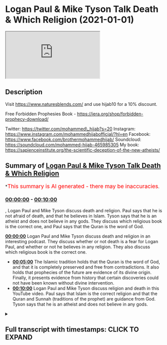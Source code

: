 # Logan Paul & Mike Tyson Talk Death & Which Religion (2021-01-01)

<iframe loading='lazy' src='https://www.youtube.com/embed/slgnG6xAkEU'></iframe>

## Description

Visit https://www.naturesblends.com/ and use hijab10 for a 10% discount.

Free Forbidden Prophesies Book - https://iera.org/shop/forbidden-prophecy-download/

Twitter: https://twitter.com/mohammed\_hijab?s=20
Instagram: https://www.instagram.com/mohammedhijabofficial/?hl=en
Facebook: https://www.facebook.com/brothermohammedhijab/
Soundcloud: https://soundcloud.com/mohammed-hijab-465985305
My book: https://sapienceinstitute.org/the-scientific-deception-of-the-new-atheists/

## Summary of [Logan Paul & Mike Tyson Talk Death & Which Religion](https://www.youtube.com/watch?v=slgnG6xAkEU)

\*<span style="color:red; font-size:125%">This summary is AI generated - there may be inaccuracies</span>.

### [00:00:00](https://www.youtube.com/watch?v=slgnG6xAkEU\&t=0) - [00:10:00](https://www.youtube.com/watch?v=slgnG6xAkEU\&t=600)

, Logan Paul and Mike Tyson discuss death and religion. Paul says that he is not afraid of death, and that he believes in Islam. Tyson says that he is an atheist and does not believe in any gods. They discuss which religious book is the correct one, and Paul says that the Quran is the word of God.

**[00:00:00](https://www.youtube.com/watch?v=slgnG6xAkEU\&t=0)** Logan Paul and Mike Tyson discuss death and religion in an interesting podcast. They discuss whether or not death is a fear for Logan Paul, and whether or not he believes in any religion. They also discuss which religious book is the correct one.

*   **[00:05:00](https://www.youtube.com/watch?v=slgnG6xAkEU\&t=300)** The Islamic tradition holds that the Quran is the word of God, and that it is completely preserved and free from contradictions. It also holds that prophecies of the future are evidence of its divine origin. Finally, it presents evidence from history that certain discoveries could not have been known without divine intervention.
*   **[00:10:00](https://www.youtube.com/watch?v=slgnG6xAkEU\&t=600)** Logan Paul and Mike Tyson discuss religion and death in this YouTube video. Paul says that Islam is the correct religion and that the Quran and Sunnah (traditions of the prophet) are guidance from God. Tyson says that he is an atheist and does not believe in any gods.

<details><summary><h2>Full transcript with timestamps: CLICK TO EXPAND</h2></summary>

[0:00:00](https://youtu.be/slgnG6xAkEU?t=0) \[Music]\
[0:00:05](https://youtu.be/slgnG6xAkEU?t=5) is the hijab 10\
[0:00:07](https://youtu.be/slgnG6xAkEU?t=7) discount code for 10 discount on a wide\
[0:00:09](https://youtu.be/slgnG6xAkEU?t=9) range of products including\
[0:00:11](https://youtu.be/slgnG6xAkEU?t=11) premium ethiopian black seed products so\
[0:00:13](https://youtu.be/slgnG6xAkEU?t=13) i was watching\
[0:00:14](https://youtu.be/slgnG6xAkEU?t=14) um an interesting podcast between logan\
[0:00:17](https://youtu.be/slgnG6xAkEU?t=17) paul a conversation between logan paul\
[0:00:19](https://youtu.be/slgnG6xAkEU?t=19) and mike tyson\
[0:00:21](https://youtu.be/slgnG6xAkEU?t=21) in his impulsive podcast\
[0:00:24](https://youtu.be/slgnG6xAkEU?t=24) and some really interesting themes came\
[0:00:26](https://youtu.be/slgnG6xAkEU?t=26) up i'm i'm afraid to die\
[0:00:29](https://youtu.be/slgnG6xAkEU?t=29) at this particular moment in my life\
[0:00:31](https://youtu.be/slgnG6xAkEU?t=31) early 20s i didn't\
[0:00:32](https://youtu.be/slgnG6xAkEU?t=32) i wasn't afraid of death i didn't care\
[0:00:35](https://youtu.be/slgnG6xAkEU?t=35) and now at 25 i do i\
[0:00:36](https://youtu.be/slgnG6xAkEU?t=36) want to be around for a long time i\
[0:00:39](https://youtu.be/slgnG6xAkEU?t=39) don't know what's your concept of death\
[0:00:41](https://youtu.be/slgnG6xAkEU?t=41) i don't know i don't know i think it's\
[0:00:42](https://youtu.be/slgnG6xAkEU?t=42) uh my conscious\
[0:00:44](https://youtu.be/slgnG6xAkEU?t=44) sentient know what you need to do\
[0:00:47](https://youtu.be/slgnG6xAkEU?t=47) believing you need to you need to study\
[0:00:49](https://youtu.be/slgnG6xAkEU?t=49) the concept of deaf\
[0:00:50](https://youtu.be/slgnG6xAkEU?t=50) is there books on it oh you think it's\
[0:00:52](https://youtu.be/slgnG6xAkEU?t=52) not listening\
[0:00:53](https://youtu.be/slgnG6xAkEU?t=53) yeah but which one is right because no\
[0:00:55](https://youtu.be/slgnG6xAkEU?t=55) one no one really knows that's up to you\
[0:00:58](https://youtu.be/slgnG6xAkEU?t=58) that's up for you to dissect so as you\
[0:01:00](https://youtu.be/slgnG6xAkEU?t=60) guys saw there it was really interesting\
[0:01:02](https://youtu.be/slgnG6xAkEU?t=62) to see them talking about death\
[0:01:04](https://youtu.be/slgnG6xAkEU?t=64) talking about you know the fear of death\
[0:01:06](https://youtu.be/slgnG6xAkEU?t=66) in the case of logan paul where he was\
[0:01:07](https://youtu.be/slgnG6xAkEU?t=67) saying that he fears death\
[0:01:08](https://youtu.be/slgnG6xAkEU?t=68) and then talking about religious books\
[0:01:10](https://youtu.be/slgnG6xAkEU?t=70) and i find death\
[0:01:12](https://youtu.be/slgnG6xAkEU?t=72) a really fascinating subject and the\
[0:01:14](https://youtu.be/slgnG6xAkEU?t=74) reason why is because\
[0:01:16](https://youtu.be/slgnG6xAkEU?t=76) it's something which all of us are going\
[0:01:18](https://youtu.be/slgnG6xAkEU?t=78) to experience and\
[0:01:19](https://youtu.be/slgnG6xAkEU?t=79) none of us who are alive have\
[0:01:21](https://youtu.be/slgnG6xAkEU?t=81) experienced if you think about that\
[0:01:23](https://youtu.be/slgnG6xAkEU?t=83) that's\
[0:01:23](https://youtu.be/slgnG6xAkEU?t=83) really um shocking\
[0:01:26](https://youtu.be/slgnG6xAkEU?t=86) reality that all of us are gonna die and\
[0:01:29](https://youtu.be/slgnG6xAkEU?t=89) none of us\
[0:01:30](https://youtu.be/slgnG6xAkEU?t=90) have experienced this uh death i also\
[0:01:33](https://youtu.be/slgnG6xAkEU?t=93) find it interesting to compare\
[0:01:35](https://youtu.be/slgnG6xAkEU?t=95) death with sleep not least because from\
[0:01:38](https://youtu.be/slgnG6xAkEU?t=98) the islamic perspective they're seen as\
[0:01:40](https://youtu.be/slgnG6xAkEU?t=100) comparable the prophet said that you\
[0:01:42](https://youtu.be/slgnG6xAkEU?t=102) know sleep\
[0:01:43](https://youtu.be/slgnG6xAkEU?t=103) is the brother of death\
[0:01:46](https://youtu.be/slgnG6xAkEU?t=106) and the reason why if you think about it\
[0:01:48](https://youtu.be/slgnG6xAkEU?t=108) is because both\
[0:01:49](https://youtu.be/slgnG6xAkEU?t=109) sleep and death feature a common\
[0:01:52](https://youtu.be/slgnG6xAkEU?t=112) characteristic which is\
[0:01:53](https://youtu.be/slgnG6xAkEU?t=113) that one loses consciousness in both of\
[0:01:56](https://youtu.be/slgnG6xAkEU?t=116) those\
[0:01:57](https://youtu.be/slgnG6xAkEU?t=117) states in your sleep state you lose\
[0:01:59](https://youtu.be/slgnG6xAkEU?t=119) consciousness temporarily\
[0:02:01](https://youtu.be/slgnG6xAkEU?t=121) and then you're regained with\
[0:02:03](https://youtu.be/slgnG6xAkEU?t=123) consciousness and likewise\
[0:02:05](https://youtu.be/slgnG6xAkEU?t=125) we believe as muslims that you lose\
[0:02:07](https://youtu.be/slgnG6xAkEU?t=127) consciousness and death\
[0:02:09](https://youtu.be/slgnG6xAkEU?t=129) but you gain it in a different realm or\
[0:02:12](https://youtu.be/slgnG6xAkEU?t=132) a different reality or a different state\
[0:02:14](https://youtu.be/slgnG6xAkEU?t=134) and just like in the same way as you\
[0:02:16](https://youtu.be/slgnG6xAkEU?t=136) would be sleeping okay and dreaming\
[0:02:19](https://youtu.be/slgnG6xAkEU?t=139) and so that in a sense you're not\
[0:02:20](https://youtu.be/slgnG6xAkEU?t=140) looking at anything but you are\
[0:02:22](https://youtu.be/slgnG6xAkEU?t=142) experiencing something else\
[0:02:24](https://youtu.be/slgnG6xAkEU?t=144) when you are dead your conscious state\
[0:02:27](https://youtu.be/slgnG6xAkEU?t=147) does not\
[0:02:28](https://youtu.be/slgnG6xAkEU?t=148) is not lost but it's just transferred to\
[0:02:30](https://youtu.be/slgnG6xAkEU?t=150) a different reality\
[0:02:32](https://youtu.be/slgnG6xAkEU?t=152) and it's a reality where in which you'll\
[0:02:33](https://youtu.be/slgnG6xAkEU?t=153) be questioned\
[0:02:35](https://youtu.be/slgnG6xAkEU?t=155) there's judgment and then you'll be\
[0:02:39](https://youtu.be/slgnG6xAkEU?t=159) questioned very specific questions quite\
[0:02:41](https://youtu.be/slgnG6xAkEU?t=161) frankly about what you believed in\
[0:02:43](https://youtu.be/slgnG6xAkEU?t=163) and then you're resurrected we believe\
[0:02:46](https://youtu.be/slgnG6xAkEU?t=166) as muslims\
[0:02:47](https://youtu.be/slgnG6xAkEU?t=167) and questioned about what you've done in\
[0:02:49](https://youtu.be/slgnG6xAkEU?t=169) your life and whatever\
[0:02:51](https://youtu.be/slgnG6xAkEU?t=171) good you've done you'll see it then\
[0:02:52](https://youtu.be/slgnG6xAkEU?t=172) whatever bad you've done you'll see\
[0:02:54](https://youtu.be/slgnG6xAkEU?t=174) it then but the second question of\
[0:02:57](https://youtu.be/slgnG6xAkEU?t=177) which book is true because obviously now\
[0:03:00](https://youtu.be/slgnG6xAkEU?t=180) the question\
[0:03:01](https://youtu.be/slgnG6xAkEU?t=181) what's your theory of death what is your\
[0:03:02](https://youtu.be/slgnG6xAkEU?t=182) eschatology\
[0:03:04](https://youtu.be/slgnG6xAkEU?t=184) and then the question of what book is\
[0:03:05](https://youtu.be/slgnG6xAkEU?t=185) right and so therefore\
[0:03:07](https://youtu.be/slgnG6xAkEU?t=187) because these are all metaphysical\
[0:03:08](https://youtu.be/slgnG6xAkEU?t=188) points and quite frankly\
[0:03:10](https://youtu.be/slgnG6xAkEU?t=190) you wouldn't be obliged to believe in\
[0:03:12](https://youtu.be/slgnG6xAkEU?t=192) any of this\
[0:03:13](https://youtu.be/slgnG6xAkEU?t=193) without there being some kind of\
[0:03:16](https://youtu.be/slgnG6xAkEU?t=196) anchorage intellectual anchorage\
[0:03:18](https://youtu.be/slgnG6xAkEU?t=198) that gave us proof and evidence\
[0:03:21](https://youtu.be/slgnG6xAkEU?t=201) for its veracity and for its robustness\
[0:03:24](https://youtu.be/slgnG6xAkEU?t=204) and for its truth which could then\
[0:03:26](https://youtu.be/slgnG6xAkEU?t=206) expound upon these points and quite\
[0:03:28](https://youtu.be/slgnG6xAkEU?t=208) frankly\
[0:03:29](https://youtu.be/slgnG6xAkEU?t=209) the question of examination is at the\
[0:03:32](https://youtu.be/slgnG6xAkEU?t=212) four\
[0:03:32](https://youtu.be/slgnG6xAkEU?t=212) of these discussions because mike tyson\
[0:03:36](https://youtu.be/slgnG6xAkEU?t=216) was right you need to be able to\
[0:03:39](https://youtu.be/slgnG6xAkEU?t=219) dissect to use the words we could use\
[0:03:42](https://youtu.be/slgnG6xAkEU?t=222) the word\
[0:03:43](https://youtu.be/slgnG6xAkEU?t=223) decipher or distinguish or examine\
[0:03:46](https://youtu.be/slgnG6xAkEU?t=226) the different texts that are available\
[0:03:48](https://youtu.be/slgnG6xAkEU?t=228) the quran the bible the old testament\
[0:03:50](https://youtu.be/slgnG6xAkEU?t=230) new testament\
[0:03:51](https://youtu.be/slgnG6xAkEU?t=231) which obviously compiles the bible is\
[0:03:53](https://youtu.be/slgnG6xAkEU?t=233) comprised of\
[0:03:54](https://youtu.be/slgnG6xAkEU?t=234) and then you know the bhagavad gita the\
[0:03:56](https://youtu.be/slgnG6xAkEU?t=236) ggs all of those books\
[0:04:00](https://youtu.be/slgnG6xAkEU?t=240) examination and to see which of those\
[0:04:02](https://youtu.be/slgnG6xAkEU?t=242) books\
[0:04:03](https://youtu.be/slgnG6xAkEU?t=243) is the true one if there is in fact one\
[0:04:05](https://youtu.be/slgnG6xAkEU?t=245) that is true at all\
[0:04:07](https://youtu.be/slgnG6xAkEU?t=247) and i think this is something which\
[0:04:10](https://youtu.be/slgnG6xAkEU?t=250) should be at the\
[0:04:11](https://youtu.be/slgnG6xAkEU?t=251) front of our minds in terms of\
[0:04:13](https://youtu.be/slgnG6xAkEU?t=253) exploration\
[0:04:15](https://youtu.be/slgnG6xAkEU?t=255) and so i would i would put you that when\
[0:04:17](https://youtu.be/slgnG6xAkEU?t=257) you're examining\
[0:04:19](https://youtu.be/slgnG6xAkEU?t=259) or dissecting these books that you\
[0:04:21](https://youtu.be/slgnG6xAkEU?t=261) should have standards in place\
[0:04:23](https://youtu.be/slgnG6xAkEU?t=263) and i'll give you something which i\
[0:04:25](https://youtu.be/slgnG6xAkEU?t=265) believe are both necessary\
[0:04:29](https://youtu.be/slgnG6xAkEU?t=269) and or sufficient in order for you\
[0:04:33](https://youtu.be/slgnG6xAkEU?t=273) to be able to make a decision of which\
[0:04:36](https://youtu.be/slgnG6xAkEU?t=276) book\
[0:04:36](https://youtu.be/slgnG6xAkEU?t=276) out there religious book is the is the\
[0:04:38](https://youtu.be/slgnG6xAkEU?t=278) correct one\
[0:04:39](https://youtu.be/slgnG6xAkEU?t=279) so so in terms of necessary conditions\
[0:04:43](https://youtu.be/slgnG6xAkEU?t=283) i say that there are books out there\
[0:04:45](https://youtu.be/slgnG6xAkEU?t=285) that\
[0:04:46](https://youtu.be/slgnG6xAkEU?t=286) must conform to at least two or three\
[0:04:50](https://youtu.be/slgnG6xAkEU?t=290) major points in order to be the word of\
[0:04:53](https://youtu.be/slgnG6xAkEU?t=293) god or\
[0:04:54](https://youtu.be/slgnG6xAkEU?t=294) the truth the necessary conditions for a\
[0:04:57](https://youtu.be/slgnG6xAkEU?t=297) book being the word of god or the truth\
[0:04:59](https://youtu.be/slgnG6xAkEU?t=299) is that this book cannot be uh\
[0:05:03](https://youtu.be/slgnG6xAkEU?t=303) something which is not preserved to our\
[0:05:05](https://youtu.be/slgnG6xAkEU?t=305) day in other words the book has to be\
[0:05:06](https://youtu.be/slgnG6xAkEU?t=306) preserved\
[0:05:08](https://youtu.be/slgnG6xAkEU?t=308) it's not something which was for example\
[0:05:10](https://youtu.be/slgnG6xAkEU?t=310) a book that existed a long time ago and\
[0:05:12](https://youtu.be/slgnG6xAkEU?t=312) it doesn't exist now\
[0:05:13](https://youtu.be/slgnG6xAkEU?t=313) the central message has to be preserved\
[0:05:16](https://youtu.be/slgnG6xAkEU?t=316) the book itself has to be preserved\
[0:05:18](https://youtu.be/slgnG6xAkEU?t=318) such that the access that the original\
[0:05:22](https://youtu.be/slgnG6xAkEU?t=322) recipients of that book\
[0:05:24](https://youtu.be/slgnG6xAkEU?t=324) have to that book is the same access\
[0:05:27](https://youtu.be/slgnG6xAkEU?t=327) that we have to that book otherwise it's\
[0:05:29](https://youtu.be/slgnG6xAkEU?t=329) not universal\
[0:05:31](https://youtu.be/slgnG6xAkEU?t=331) you see so the first condition which i\
[0:05:33](https://youtu.be/slgnG6xAkEU?t=333) believe is a necessary condition\
[0:05:35](https://youtu.be/slgnG6xAkEU?t=335) for something being the word of god or\
[0:05:36](https://youtu.be/slgnG6xAkEU?t=336) the truth is preservation\
[0:05:39](https://youtu.be/slgnG6xAkEU?t=339) a second one is lack of contradictions\
[0:05:43](https://youtu.be/slgnG6xAkEU?t=343) because if you have contradictions or\
[0:05:45](https://youtu.be/slgnG6xAkEU?t=345) inconsistencies\
[0:05:46](https://youtu.be/slgnG6xAkEU?t=346) this is a proof that this thing whatever\
[0:05:49](https://youtu.be/slgnG6xAkEU?t=349) it is that's making a claim\
[0:05:52](https://youtu.be/slgnG6xAkEU?t=352) is false because something which is true\
[0:05:55](https://youtu.be/slgnG6xAkEU?t=355) cannot have contradictions within it\
[0:05:58](https://youtu.be/slgnG6xAkEU?t=358) moreover it cannot be\
[0:05:59](https://youtu.be/slgnG6xAkEU?t=359) be something that anyone can make in\
[0:06:01](https://youtu.be/slgnG6xAkEU?t=361) other words there has to be\
[0:06:03](https://youtu.be/slgnG6xAkEU?t=363) a kind of inevitability of this whatever\
[0:06:06](https://youtu.be/slgnG6xAkEU?t=366) it is\
[0:06:07](https://youtu.be/slgnG6xAkEU?t=367) because if it's something which can be\
[0:06:08](https://youtu.be/slgnG6xAkEU?t=368) easily replicated then what is special\
[0:06:10](https://youtu.be/slgnG6xAkEU?t=370) about it in the first place\
[0:06:12](https://youtu.be/slgnG6xAkEU?t=372) and now i think we're segueing from\
[0:06:15](https://youtu.be/slgnG6xAkEU?t=375) necessary\
[0:06:16](https://youtu.be/slgnG6xAkEU?t=376) conditions in order for something to be\
[0:06:18](https://youtu.be/slgnG6xAkEU?t=378) the word of god\
[0:06:19](https://youtu.be/slgnG6xAkEU?t=379) to what i would say is sufficient or\
[0:06:21](https://youtu.be/slgnG6xAkEU?t=381) sufficient conditions\
[0:06:23](https://youtu.be/slgnG6xAkEU?t=383) so now i would say if a book has all\
[0:06:26](https://youtu.be/slgnG6xAkEU?t=386) those three things\
[0:06:27](https://youtu.be/slgnG6xAkEU?t=387) it's perfectly preserved it's\
[0:06:32](https://youtu.be/slgnG6xAkEU?t=392) free from contradictions and it's\
[0:06:36](https://youtu.be/slgnG6xAkEU?t=396) inevitable i think now we have the\
[0:06:38](https://youtu.be/slgnG6xAkEU?t=398) necessary conditions\
[0:06:39](https://youtu.be/slgnG6xAkEU?t=399) required for that book to be from god\
[0:06:42](https://youtu.be/slgnG6xAkEU?t=402) for it to be sufficient now we have to\
[0:06:46](https://youtu.be/slgnG6xAkEU?t=406) make a probabilistic case\
[0:06:48](https://youtu.be/slgnG6xAkEU?t=408) meaning we have to see the evidences\
[0:06:51](https://youtu.be/slgnG6xAkEU?t=411) that are presented\
[0:06:52](https://youtu.be/slgnG6xAkEU?t=412) from this book you see\
[0:06:55](https://youtu.be/slgnG6xAkEU?t=415) the quran says\
[0:07:00](https://youtu.be/slgnG6xAkEU?t=420) we have certainly sent down the book and\
[0:07:02](https://youtu.be/slgnG6xAkEU?t=422) we will certainly preserve it in chapter\
[0:07:04](https://youtu.be/slgnG6xAkEU?t=424) 15 verse 9.\
[0:07:06](https://youtu.be/slgnG6xAkEU?t=426) and the quran says in chapter 4 verse 81\
[0:07:10](https://youtu.be/slgnG6xAkEU?t=430) that if this book was from other than\
[0:07:11](https://youtu.be/slgnG6xAkEU?t=431) god\
[0:07:14](https://youtu.be/slgnG6xAkEU?t=434) found many contradictions and the quran\
[0:07:17](https://youtu.be/slgnG6xAkEU?t=437) says\
[0:07:18](https://youtu.be/slgnG6xAkEU?t=438) that\
[0:07:23](https://youtu.be/slgnG6xAkEU?t=443) that if this book was from other god\
[0:07:25](https://youtu.be/slgnG6xAkEU?t=445) then produce something like it\
[0:07:27](https://youtu.be/slgnG6xAkEU?t=447) and bring your witnesses from other than\
[0:07:30](https://youtu.be/slgnG6xAkEU?t=450) god\
[0:07:31](https://youtu.be/slgnG6xAkEU?t=451) or if you are indeed truthful\
[0:07:34](https://youtu.be/slgnG6xAkEU?t=454) in chapter 2 verse 27 so these are the\
[0:07:38](https://youtu.be/slgnG6xAkEU?t=458) sufficient conditions\
[0:07:39](https://youtu.be/slgnG6xAkEU?t=459) the necessary sorry the necessity the\
[0:07:40](https://youtu.be/slgnG6xAkEU?t=460) sufficient conditions\
[0:07:43](https://youtu.be/slgnG6xAkEU?t=463) are things now where we start to see the\
[0:07:45](https://youtu.be/slgnG6xAkEU?t=465) evidence because the quran says\
[0:07:50](https://youtu.be/slgnG6xAkEU?t=470) say bring your evidences if you are\
[0:07:52](https://youtu.be/slgnG6xAkEU?t=472) truthful and so what evidences are we\
[0:07:54](https://youtu.be/slgnG6xAkEU?t=474) talking about\
[0:07:55](https://youtu.be/slgnG6xAkEU?t=475) the islamic corpus has a range of\
[0:07:58](https://youtu.be/slgnG6xAkEU?t=478) evidences\
[0:08:00](https://youtu.be/slgnG6xAkEU?t=480) for example prophecies of the future\
[0:08:03](https://youtu.be/slgnG6xAkEU?t=483) prophecies of the future are\
[0:08:06](https://youtu.be/slgnG6xAkEU?t=486) particularly interesting\
[0:08:08](https://youtu.be/slgnG6xAkEU?t=488) because if you have prophecies of the\
[0:08:11](https://youtu.be/slgnG6xAkEU?t=491) future\
[0:08:12](https://youtu.be/slgnG6xAkEU?t=492) that indicates that the the the person\
[0:08:16](https://youtu.be/slgnG6xAkEU?t=496) who is\
[0:08:16](https://youtu.be/slgnG6xAkEU?t=496) making these prophecies can either be\
[0:08:18](https://youtu.be/slgnG6xAkEU?t=498) guessing or making these prophecies from\
[0:08:21](https://youtu.be/slgnG6xAkEU?t=501) some kind of knowledge\
[0:08:22](https://youtu.be/slgnG6xAkEU?t=502) and who knows the future except for an\
[0:08:24](https://youtu.be/slgnG6xAkEU?t=504) all-knowing\
[0:08:25](https://youtu.be/slgnG6xAkEU?t=505) entity except for an\
[0:08:28](https://youtu.be/slgnG6xAkEU?t=508) all-knowing entity that knows the\
[0:08:30](https://youtu.be/slgnG6xAkEU?t=510) details of the future\
[0:08:32](https://youtu.be/slgnG6xAkEU?t=512) so you see prophecies of the future are\
[0:08:35](https://youtu.be/slgnG6xAkEU?t=515) one of the many ways\
[0:08:37](https://youtu.be/slgnG6xAkEU?t=517) in which islam uses to verify itself and\
[0:08:40](https://youtu.be/slgnG6xAkEU?t=520) i'm not going to mention all the\
[0:08:41](https://youtu.be/slgnG6xAkEU?t=521) prophecies\
[0:08:42](https://youtu.be/slgnG6xAkEU?t=522) but i am going to mention two or three\
[0:08:44](https://youtu.be/slgnG6xAkEU?t=524) just to wet your appetite\
[0:08:46](https://youtu.be/slgnG6xAkEU?t=526) one of them is that the quran mentions\
[0:08:47](https://youtu.be/slgnG6xAkEU?t=527) in chapter 30 verses 1 to 6\
[0:08:50](https://youtu.be/slgnG6xAkEU?t=530) that the romans had been defeated in a\
[0:08:52](https://youtu.be/slgnG6xAkEU?t=532) nearby and low land\
[0:08:54](https://youtu.be/slgnG6xAkEU?t=534) and that they will become successful\
[0:08:56](https://youtu.be/slgnG6xAkEU?t=536) from three to nine years\
[0:08:58](https://youtu.be/slgnG6xAkEU?t=538) and this is referring to an event that\
[0:09:00](https://youtu.be/slgnG6xAkEU?t=540) took place between the roman empire\
[0:09:02](https://youtu.be/slgnG6xAkEU?t=542) and the persian empire and you see the\
[0:09:05](https://youtu.be/slgnG6xAkEU?t=545) quran is\
[0:09:05](https://youtu.be/slgnG6xAkEU?t=545) very specific when it comes to times and\
[0:09:08](https://youtu.be/slgnG6xAkEU?t=548) places\
[0:09:09](https://youtu.be/slgnG6xAkEU?t=549) and this is not the first and only time\
[0:09:10](https://youtu.be/slgnG6xAkEU?t=550) the quran or the islamic tradition is\
[0:09:12](https://youtu.be/slgnG6xAkEU?t=552) very specific about future events\
[0:09:15](https://youtu.be/slgnG6xAkEU?t=555) there are literally dozens scores of\
[0:09:18](https://youtu.be/slgnG6xAkEU?t=558) examples of this\
[0:09:19](https://youtu.be/slgnG6xAkEU?t=559) and i will refer you to a book called\
[0:09:21](https://youtu.be/slgnG6xAkEU?t=561) the forbidden prophecies\
[0:09:23](https://youtu.be/slgnG6xAkEU?t=563) which you can download for free in the\
[0:09:25](https://youtu.be/slgnG6xAkEU?t=565) description box\
[0:09:26](https://youtu.be/slgnG6xAkEU?t=566) in addition to this islam has a very\
[0:09:29](https://youtu.be/slgnG6xAkEU?t=569) precise way\
[0:09:31](https://youtu.be/slgnG6xAkEU?t=571) of verifying itself from a historical\
[0:09:33](https://youtu.be/slgnG6xAkEU?t=573) perspective historical things which\
[0:09:35](https://youtu.be/slgnG6xAkEU?t=575) couldn't have been known\
[0:09:36](https://youtu.be/slgnG6xAkEU?t=576) because certain discoveries had not been\
[0:09:38](https://youtu.be/slgnG6xAkEU?t=578) made\
[0:09:40](https://youtu.be/slgnG6xAkEU?t=580) are mentioned in the quran and i will\
[0:09:43](https://youtu.be/slgnG6xAkEU?t=583) leave in the description box\
[0:09:44](https://youtu.be/slgnG6xAkEU?t=584) a video which if you're interested on\
[0:09:46](https://youtu.be/slgnG6xAkEU?t=586) what i'm talking about\
[0:09:48](https://youtu.be/slgnG6xAkEU?t=588) you can watch so you can see what i'm\
[0:09:50](https://youtu.be/slgnG6xAkEU?t=590) saying\
[0:09:51](https://youtu.be/slgnG6xAkEU?t=591) in addition to this you'll find that the\
[0:09:54](https://youtu.be/slgnG6xAkEU?t=594) arabic language that is being used the\
[0:09:56](https://youtu.be/slgnG6xAkEU?t=596) quran is revealed in\
[0:09:58](https://youtu.be/slgnG6xAkEU?t=598) it completely de-scopes that which had\
[0:10:01](https://youtu.be/slgnG6xAkEU?t=601) previously come from arabic\
[0:10:04](https://youtu.be/slgnG6xAkEU?t=604) um poetry and so on and so forth\
[0:10:07](https://youtu.be/slgnG6xAkEU?t=607) and thus it completely dumbfounded the\
[0:10:09](https://youtu.be/slgnG6xAkEU?t=609) arabs of the time\
[0:10:10](https://youtu.be/slgnG6xAkEU?t=610) and bedazzled the very um\
[0:10:14](https://youtu.be/slgnG6xAkEU?t=614) the the the very elite of the poets\
[0:10:18](https://youtu.be/slgnG6xAkEU?t=618) that existed in that time and so from\
[0:10:20](https://youtu.be/slgnG6xAkEU?t=620) all of those perspectives and more\
[0:10:22](https://youtu.be/slgnG6xAkEU?t=622) we say we have a way in which\
[0:10:25](https://youtu.be/slgnG6xAkEU?t=625) and through by we can actually verify\
[0:10:29](https://youtu.be/slgnG6xAkEU?t=629) islam and prove that it\
[0:10:32](https://youtu.be/slgnG6xAkEU?t=632) is the correct religion\
[0:10:36](https://youtu.be/slgnG6xAkEU?t=636) and that the quran and the sunnah\
[0:10:39](https://youtu.be/slgnG6xAkEU?t=639) or the quran and the tradition of the\
[0:10:41](https://youtu.be/slgnG6xAkEU?t=641) prophet is in fact the guidance from god\
[0:10:44](https://youtu.be/slgnG6xAkEU?t=644) the same god that created us the one\
[0:10:47](https://youtu.be/slgnG6xAkEU?t=647) creator god\
[0:10:49](https://youtu.be/slgnG6xAkEU?t=649) which we call allah was\
[0:11:05](https://youtu.be/slgnG6xAkEU?t=665) you

</details>
